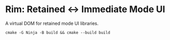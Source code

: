 # Rim: Retained <-> Immediate Mode UI

A virtual DOM for retained mode UI libraries.

```
cmake -G Ninja -B build && cmake --build build
```
